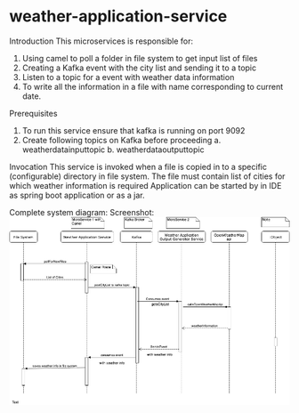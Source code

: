 # weather-application-service

Introduction
This microservices is responsible for:
1. Using camel to poll a folder in file system to get input list of files
2. Creating a Kafka event with the city list and sending it to a topic
3. Listen to a topic for a event with weather data information
4. To write all the information in a file with name corresponding to current date.

Prerequisites
1. To run this service ensure that kafka is running on port 9092
2. Create following topics on Kafka before proceeding
   a. weatherdatainputtopic
   b. weatherdataoutputtopic
   
Invocation
This service is invoked when a file is copied in to a specific (configurable) directory in file system. The file must contain
list of cities for which weather information is required
Application can be started by in IDE as spring boot application or as a jar.

Complete system diagram:
Screenshot:
![alt text](https://github.com/saurabhku/weather-application-service/blob/master/images/SeqDiagram.jpg)
